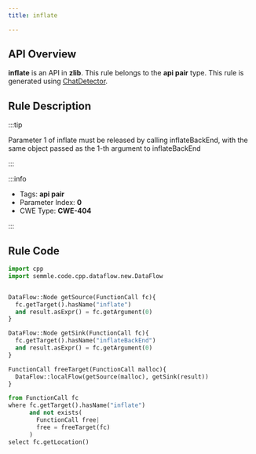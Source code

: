 ```yaml
---
title: inflate

---
```



## API Overview
**inflate** is an API in **zlib**. This rule belongs to the **api pair** type. This rule is generated using [ChatDetector](../../tools/ChatDetector).
## Rule Description

:::tip

Parameter 1 of inflate must be released by calling inflateBackEnd, with the same object passed as the 1-th argument to inflateBackEnd

:::

:::info

- Tags: **api pair**
- Parameter Index: **0**
- CWE Type: **CWE-404**

:::

## Rule Code
```python
import cpp
import semmle.code.cpp.dataflow.new.DataFlow


DataFlow::Node getSource(FunctionCall fc){
  fc.getTarget().hasName("inflate")
  and result.asExpr() = fc.getArgument(0)
}

DataFlow::Node getSink(FunctionCall fc){
  fc.getTarget().hasName("inflateBackEnd")
  and result.asExpr() = fc.getArgument(0)
}

FunctionCall freeTarget(FunctionCall malloc){
  DataFlow::localFlow(getSource(malloc), getSink(result))
}

from FunctionCall fc
where fc.getTarget().hasName("inflate")
      and not exists(
        FunctionCall free| 
        free = freeTarget(fc)
      )
select fc.getLocation()
```